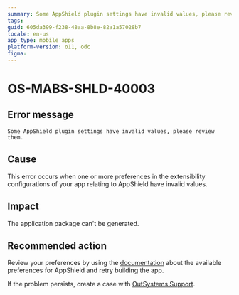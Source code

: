 ```yaml
---
summary: Some AppShield plugin settings have invalid values, please review them.
tags:
guid: 605da399-f238-48aa-8b8e-82a1a57028b7
locale: en-us
app_type: mobile apps
platform-version: o11, odc
figma:
---
```


# OS-MABS-SHLD-40003

## Error message

`Some AppShield plugin settings have invalid values, please review them.`

## Cause

This error occurs when one or more preferences in the extensibility configurations of your app relating to AppShield have invalid values.

## Impact

The application package can't be generated.

## Recommended action

Review your preferences by using the [documentation](https://success.outsystems.com/Documentation/11/Delivering_Mobile_Apps/Harden_the_protection_of_mobile_apps_with_AppShield#configuration-reference) about the available preferences for AppShield and retry building the app.

If the problem persists, create a case with [OutSystems Support](https://www.outsystems.com/support/portal/open-support-case?ErrorCode=OS-MABS-SHLD-40003).
